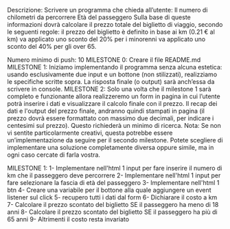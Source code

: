 Descrizione: Scrivere un programma che chieda all’utente:
Il numero di chilometri da percorrere
Età del passeggero Sulla base di queste informazioni dovrà calcolare il prezzo totale del biglietto di viaggio, secondo le seguenti regole:
il prezzo del biglietto è definito in base ai km (0.21 € al km)
va applicato uno sconto del 20% per i minorenni
va applicato uno sconto del 40% per gli over 65.

Numero minimo di push: 10
MILESTONE 0: Creare il file README.md
MILESTONE 1: Iniziamo implementando il programma senza alcuna estetica: usando esclusivamente due input e un bottone (non stilizzati), realizziamo le specifiche scritte sopra. La risposta finale (o output) sarà anch’essa da scrivere in console.
MILESTONE 2: Solo una volta che il milestone 1 sarà completo e funzionante allora realizzeremo un form in pagina in cui l’utente potrà inserire i dati e visualizzare il calcolo finale con il prezzo. Il recap dei dati e l'output del prezzo finale, andranno quindi stampati in pagina (il prezzo dovrà essere formattato con massimo due decimali, per indicare i centesimi sul prezzo). Questo richiederà un minimo di ricerca.
Nota: Se non vi sentite particolarmente creativi, questa potrebbe essere un’implementazione da seguire per il secondo milestone. Potete scegliere di implementare una soluzione completamente diversa oppure simile, ma in ogni caso cercate di farla vostra.


MILESTONE 1:
1- Implementare nell'html 1 input per fare inserire il numero di km che il passeggero deve percorrere
2- Implementare nell'html 1 input per fare selezionare la fascia di età del passeggero
3- Implementare nell'html 1 btn
4- Creare una variabile per il bottone alla quale aggiungere un event listener sul click
5- recupero tutti i dati dal form
6- Dichiarare il costo a km
7- Calcolare il prezzo scontato del biglietto SE il passeggero ha meno di 18 anni
8- Calcolare il prezzo scontato del biglietto SE il passeggero ha più di 65 anni
9- Altrimenti il costo resta invariato
